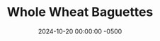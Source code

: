 ---
layout: post
title:  "Whole Wheat Baguettes"
date:   2024-10-20 00:00:00 -0500
categories:
- Recipes
- Bread
permalink: /recipes/whole-wheat-baguettes
image: /assets/Food/Bread/Baguette/bruschetta-portrait.jpg
ing: baguette-ing
facts: baguette-facts
section1: 
start2: 
section2: 
start3: 
section3: 
start4: 
section4: 
start5: 
section5: 
Prep: 30
Rest: 120
Cook: 15
Source1: https://www.bakewithjack.co.uk/blog-1/2021/2/01/easy-baguettes
Source2: https://www.youtube.com/watch?v=Xn05S9BKV7Q&t=2s
whisk: https://s.samsungfood.com/6oWig
tags: 
- bread
- whole wheat
- sandwich
- toast
- breakfast
- baguetta
- bruschetta
- italian bread
- french bread
- garlic bread
Description: I have strong memories of French baguettes and Italian bread from holidays growing up.  This recipe is simply my <a href="/recipes/ww-bread">100% Whole Wheat Bread</a>, but made into 4 small baguettes instead of a loaf of sandwich bread.  It's great toasted on it's own, or made into <a href="/recipes/breaded-chicken">bruschetta</a>
Instructions: 
- Microwave your water in a glass for about 1:15 minutes, until warm<br><br>

- In a large mixing bowl, add your dry ingredients - whole wheat flour, vital wheat gluten, salt, and yeast.  Pour in the water, and mix until well combined with a dough scraper.  Cover with a cloth and let rest for 30 minutes<br><br>

- 30 minutes later, turn the dough onto the table and knead for 10 minutes. When done, shape the dough into a tight ball, return dough to bowl (seam down), cover with a cloth, and let rise for 1-1.5 hours.  It will have about doubled after the initial rest<br><br>
- <center><img src="/assets/Food/Bread/Whole Wheat Bread/ww-3.jpg" alt="" class="half-page">&emsp;&emsp;<img src="/assets/Food/Bread/Baguette/baguette-doubled.jpg" alt="" class="half-page"></center><br>

- Divide the dough in 4 equal pieces (about 210 g), form each dough into a tight ball, cover, and let rest for 15 minutes<br><br>
- <center><img src="/assets/Food/Bread/Baguette/baguette-balls.jpg" alt="" class="instruction-image"></center><br>

- Roll each piece into a tight baguette, pinching the seam shut.  Transfer the loaves to a baking sheet, dust the tops with flour, and score with a bread lame.  Cover and let rest for 1 hour<br><br>
- <center><img src="/assets/Food/Bread/Baguette/baguette-raw.jpg" alt="" class="instruction-image"></center><br>

- Meanwhile, preheat your oven to 450F with the baking stone on the middle shelf, and a 9x13" pan on the bottom shelf for the water.  You can bake on a cookie sheet instead, but the bottom won't be as crispy.  The water pan is to steam the bread, making the crust crispier.  This is optional as well<br><br>

- Put the baguettes into the oven onto the stone (or on the cookie sheet), and fill the bottom tray with hot water.  Bake for 15 minutes, or until the internal temperature is at least 205F, and the bottom sounds hollow when tapped.  Transfer to a wire rack, and let cool for 10 minutes before slicing<br><br>
- <center><img src="/assets/Food/Bread/Baguette/baguette-cooled.jpg" alt="" class="instruction-image"></center>
---
